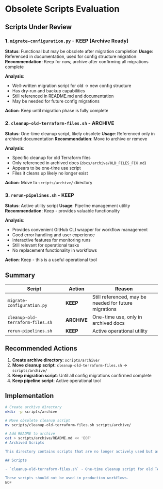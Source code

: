 # Obsolete Scripts Evaluation

## Scripts Under Review

### 1. `migrate-configuration.py` - **KEEP (Archive Ready)**
**Status**: Functional but may be obsolete after migration completion
**Usage**: Referenced in documentation, used for config structure migration
**Recommendation**: Keep for now, archive after confirming all migrations complete

**Analysis**:
- Well-written migration script for old → new config structure
- Has dry-run and backup capabilities
- Still referenced in README.md and documentation
- May be needed for future config migrations

**Action**: Keep until migration phase is fully complete

### 2. `cleanup-old-terraform-files.sh` - **ARCHIVE**
**Status**: One-time cleanup script, likely obsolete
**Usage**: Referenced only in archived documentation
**Recommendation**: Move to archive or remove

**Analysis**:
- Specific cleanup for old Terraform files
- Only referenced in archived docs (`docs/archive/OLD_FILES_FIX.md`)
- Appears to be one-time use script
- Files it cleans up likely no longer exist

**Action**: Move to `scripts/archive/` directory

### 3. `rerun-pipelines.sh` - **KEEP**
**Status**: Active utility script
**Usage**: Pipeline management utility
**Recommendation**: Keep - provides valuable functionality

**Analysis**:
- Provides convenient GitHub CLI wrapper for workflow management
- Good error handling and user experience
- Interactive features for monitoring runs
- Still relevant for operational tasks
- No replacement functionality in workflows

**Action**: Keep - this is a useful operational tool

## Summary

| Script | Action | Reason |
|--------|--------|---------|
| `migrate-configuration.py` | **KEEP** | Still referenced, may be needed for future migrations |
| `cleanup-old-terraform-files.sh` | **ARCHIVE** | One-time use, only in archived docs |
| `rerun-pipelines.sh` | **KEEP** | Active operational utility |

## Recommended Actions

1. **Create archive directory**: `scripts/archive/`
2. **Move cleanup script**: `cleanup-old-terraform-files.sh` → `scripts/archive/`
3. **Keep migration script**: Until all config migrations confirmed complete
4. **Keep pipeline script**: Active operational tool

## Implementation

```bash
# Create archive directory
mkdir -p scripts/archive

# Move obsolete cleanup script
mv scripts/cleanup-old-terraform-files.sh scripts/archive/

# Add README to archive
cat > scripts/archive/README.md << 'EOF'
# Archived Scripts

This directory contains scripts that are no longer actively used but are kept for historical reference.

## Scripts

- `cleanup-old-terraform-files.sh` - One-time cleanup script for old Terraform files (used during refactoring)

These scripts should not be used in production workflows.
EOF
```
